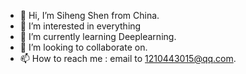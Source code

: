 - 👋 Hi, I’m Siheng Shen from China.
- 👀 I’m interested in everything
- 🌱 I’m currently learning Deeplearning.
- 💞️ I’m looking to collaborate on.
- 📫 How to reach me : email to 1210443015@qq.com.

<!---
Siheng Shen/My is a ✨ special ✨ repository because its `README.md` (this file) appears on your GitHub profile.
You can click the Preview link to take a look at your changes.
--->
